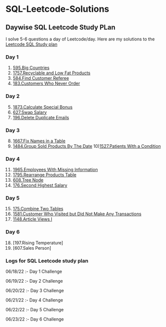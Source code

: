 # SQL-Leetcode-Solutions

## Daywise SQL Leetcode Study PLan

I solve 5-6 questions a day of Leetcode/day. Here are my solutions to the [Leetcode SQL Study plan](https://leetcode.com/study-plan/sql/?progress=g2zimy3)

### Day 1
 
1) [595.Big Countries](https://github.com/pxp210115/SQL-Leetcode-Solutions/blob/main/Big%20Countries.sql)
2) [1757.Recyclable and Low Fat Products](https://github.com/pxp210115/SQL-Leetcode-Solutions/blob/main/1757.%20Recyclable%20and%20Low%20Fat%20Products.sql)
3) [584.Find Customer Referee](https://github.com/pxp210115/SQL-Leetcode-Solutions/blob/main/584.%20Find%20Customer%20Referee.sql)
4) [183.Customers Who Never Order](https://github.com/pxp210115/SQL-Leetcode-Solutions/blob/main/183.%20Customers%20Who%20Never%20Order.sql)

### Day 2

5) [1873.Calculate Special Bonus](https://github.com/pxp210115/SQL-Leetcode-Solutions/blob/main/1873.%20Calculate%20Special%20Bonus.sql)
6) [627.Swap Salary](https://github.com/pxp210115/SQL-Leetcode-Solutions/blob/main/627.%20Swap%20Salary.sql)
7) [196.Delete Duplicate Emails]()

### Day 3

8) [1667.Fix Names in a Table](https://github.com/pxp210115/SQL-Leetcode-Solutions/blob/main/1667.%20Fix%20Names%20in%20a%20Table.sql)
9) [1484.Group Sold Products By The Date](https://github.com/pxp210115/SQL-Leetcode-Solutions/blob/main/1484.%20Group%20Sold%20Products%20By%20The%20Date.sql)
10)[1527.Patients With a Condition](https://github.com/pxp210115/SQL-Leetcode-Solutions/blob/main/1527.%20Patients%20With%20a%20Condition.sql)

### Day 4

11) [1965.Employees With Missing Information](https://github.com/pxp210115/SQL-Leetcode-Solutions/blob/main/1965.%20Employees%20With%20Missing%20Information.sql)
12) [1795.Rearrange Products Table](https://github.com/pxp210115/SQL-Leetcode-Solutions/blob/main/1795.%20Rearrange%20Products%20Table.sql)
13) [608.Tree Node](https://github.com/pxp210115/SQL-Leetcode-Solutions/blob/main/608.%20Tree%20Node.sql)
14) [176.Second Highest Salary](https://github.com/pxp210115/SQL-Leetcode-Solutions/blob/main/176.%20Second%20Highest%20Salary.sql)

### Day 5

15) [175.Combine Two Tables](https://github.com/pxp210115/SQL-Leetcode-Solutions/blob/main/175.%20Combine%20Two%20Tables.sql)
16) [1581.Customer Who Visited but Did Not Make Any Transactions](https://github.com/pxp210115/SQL-Leetcode-Solutions/blob/main/1581.%20Customer%20Who%20Visited%20but%20Did%20Not%20Make%20Any%20Transactions.sql)
17) [1148.Article Views I](https://github.com/pxp210115/SQL-Leetcode-Solutions/blob/main/1148.%20Article%20Views%20I.sql)

### Day 6

18) [197.Rising Temperature]
19) [607.Sales Person]

























### Logs for SQL Leetcode study plan

06/18/22 :- Day 1 Challenge

06/19/22 :- Day 2 Challenge

06/20/22 :- Day 3 Challenge

06/21/22 :- Day 4 Challenge

06/22/22 :- Day 5 Challenge

06/23/22 :- Day 6 Challenge
